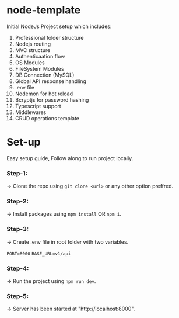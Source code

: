 # node-template

Initial NodeJs Project setup which includes:
1. Professional folder structure
2. Nodejs routing
3. MVC structure
4. Authenticaation flow
5. OS Modules
6. FileSystem Modules
7. DB Connection (MySQL)
8. Global API response handling
9. .env file
10. Nodemon for hot reload
11. Bcryptjs for password hashing
12. Typescript support
13. Middlewares
14. CRUD operations template


# Set-up

Easy setup guide, Follow along to run project locally.

### Step-1:
-> Clone the repo using `git clone <url>` or any other option preffred.

### Step-2:
-> Install packages using `npm install` OR `npm i`.

### Step-3:
-> Create .env file in root folder with two variables.


  `PORT=8000`
  `BASE_URL=v1/api`

### Step-4:
-> Run the project using `npm run dev`.

### Step-5:
-> Server has been started at "http://localhost:8000".
